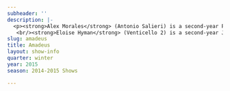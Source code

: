 ```yaml
---
subheader: ''
description: |-
  <p><strong>Alex Morales</strong> (Antonio Salieri) is a second-year Psych/TAPS double major, anticipating a B.A. in  2017. He has taken the stage for UT/TAPS in <em>Springwood Central Honors Society</em>, <em>A Streetcar Named Desire,</em> <em>Closer</em>, and this quarter as Salieri in <em>Amadeus</em>, and next in the TAPS pro-show musical this coming spring.</p><p><strong>Ellie Smith</strong> (Constanze Weber) is a student in the College.</p><p><strong>Sam Audette</strong> (Emperor Joseph II)  is a second-year Law, Letters and Society major. This quarter, he also performed as Frankenstein in a CES radio adaptation of the classic novel. </p><p><strong>Jackson Ruzzo</strong> (Wolfgang Amadeus Mozart) is a second-year Computer Science major, TAPS minor in the College. This is Jackson's fourth show with University Theater. Recent roles include: Man, <em>Talk to Me Like the Rain and Let Me Listen</em> (Fall 2014), and Milo Tindle, <em>Sleuth</em> (Spring 2014).</p><p><strong>Neal Jochmann </strong>(Count Johann Kilian von Strack) is a second-year currently studying Computer Science and Chinese. He has previously acted in one UT workshop <em>What A Wild Party!</em> (Fall 2014).</p><p><strong>Alexander "Xander" Eichner</strong> (Count Franz Orsini-Rosenberg) is a second-year in the College, likely majoring in History and Math. This is his fourth show with UT.</p><p><strong>Adam Johnson</strong> (Baron Gottfried van Swieten) is a second-year in the College. Previously with UT, he has directed (<em>Talk to Me Like the Rain and Let Me Listen...</em>), acted (<em>Grey Gardens</em>, <em>A Little Star Quality</em>), and been on production staff (<em>Godspell</em>, <em>Macbeth</em>). He is also a member of University Theater Committee. </p><p><strong>Melissa Needlman</strong> (Venticello 1) is a second-year Comparative Human Development major with a Human Rights minor. Previous UT credits include <em>Feliz Navi-Dad I’m Gay</em> and <em>Just Kidding, Unless You Want To</em> as an ensemble member of the 28th generation of Off Off Campus.<br/>
   <br/><strong>Eloise Hyman</strong> (Venticello 2) is a second-year Jewish Studies major. Previous UT credits include Nell in <em>Endgame</em>, Hippolyta/Peaseblossom in <em>A Midsummer Night's Dream</em> (Dean's Men), and <em>Barely There</em>, a musical theater workshop.</p><p><strong>Jakob Solheim</strong> (Cook/Majordomo/Priest/Servant) is a student in the College.</p><p><strong>Jonathan Bianchini</strong> ( Valet/Kappelmesiter Bonno/Servant) is a student in the College.</p><p><strong>Maggie Strahan</strong> (Teresa/Servant) is a first-year in the College with a potential TAPS major. Her recent UT credits include Woman in <em>Talk to Me Like the Rain and Let Me Listen</em>, during fall quarter, and her favorite role was the Wicked Witch in the <em>Wizard of Oz</em>.</p><p><strong>Peyton Walker</strong> (Katherina Cavalieri/Servant) is a first-year with intentions of majoring in Visual Arts and Art History. Her past experience with UT was in the Workshops Fall Quarter 2014 when she played Kate in <em>What a Wild Party</em>. </p><p><strong>Allie Garfinkle</strong> (Director) is a fourth-year Theater and Performance Studies major. She has trained at Black Box Acting Studio, serves on UT Committee and has garnered more than a dozen credits as a designer, dramaturg, and director. She has worked as the assistant director of <em>A Christmas Carol</em> at the Goodman Theatre. Additionally, she has held positions at Redmoon Theater and Court Theatre.</p><p><strong>Ariela Subar</strong> (Stage Manager)  is a second-year in the College, majoring in Theater and Performance Studies and English.  Previous stage management credits include <em>Macbeth</em> (1st Assistant Stage Manager), <em>A Little Star Quality</em> within A Weekend of Workshops (Stage Manager), and CESfest’s <em>croMagnum</em> (Assistant Stage Manager).  Within UT, she has also held assistant design positions on <em>Hedda Gabler</em> (Assistant Lighting Designer) and <em>Much Ado about Nothing</em> (Assistant Sound Designer).  Ariela also currently serves as the Student Staff photographer for TAPS.</p><p><strong>Shuwen Qian</strong> (Production Manager) is a fourth-year in the College. He has been involved with many UT productions over the course of his time here.</p><p><strong>Noah Kahrs </strong>(Music Dramaturg) is a second-year majoring in Music and Mathematics.  He has previously worked on <em>Closer</em> (co-composer) <em>Godspell</em> (assistant music director), <em>Hamletmachine</em> (apprentice music director), and <em>Hedda Gabler</em> (assistant sound designer).</p><p><strong>Ariella Philips</strong> (Dramaturg) is a student in the College.</p><p><strong>Luke Duroc-Danner</strong> (Rehearsal Music Consultant) is a Music major and History minor in the College. He has previously worked on <em>The Glass Menagerie</em>, <em>The Drowsy Chaperone</em>, <em>The Clean House</em>, and <em>Evita: A Little Star Quality</em>.</p><p><strong>Jade Goodwin-Carter</strong> (Scenic Designer) is a fourth-year in the College.</p><p><strong>Alice Sheehan</strong> (Lighting Designer) is a first-year in the College.</p><p><strong>Rileigh Luczak</strong> (Master Electrician) is a first-year Mathematics/TAPS major. Previous shows with University Theater include <em>A Streetcar Named Desire</em> (electrician), <em>Closer</em> (assistant stage manager), and <em>Endgame</em> (sound board operator). </p><p><strong>Natalie Wagner</strong> (Props Designer) is a second-year student majoring in Law, Letters and Society and minoring in TAPS. She has primarily worked as a stage manager for UT on <em>Endgame</em> (SM),<em> Buried in Bughouse Square</em>, <em>Godspell</em>, <em>Grey Gardens</em>, and <em>Hedda Gabler</em> (ASM for all 4). She was the Assistant Set Designer for Cabaret in Spring 2014. She also serves on UT's Student Committee and has participated in Theater[24] multiple times.</p><p><strong>Sam Baugh</strong> (Sound Designer) is a second-year Computer Sience major in the College. He was the assistant sound designer for UT's production of <em>Godspell</em>, and was involved in technical theater throughout high school. </p><p><strong>Itzel Blancas</strong> (Costume Designer) is a second-year in the college studying Comparative Literature and TAPS. Her previous UT credits include; <em>Hedda Gabler</em>, <em>Godspell</em>, and <em>Macbeth</em> as Assistant Costume Designer, <em>Much Ado About Nothing</em> as Assistant Director, and <em>What a Wild Party</em> (Fall 2014 workshops) as the Director. She is also costume designing for the Spring's Production of <em>The Effect of Gamma Rays on Man-in-the-Moon Marigolds.</em></p> <p><strong>Connor Hanna</strong> (French Consultant) is a fourth-year in the College majoring in French and minoring in Music.  Previously, he worked on <em>Cabaret</em> as the stage band's tenor saxophonist and is currently the booking manager/baritone saxophonist for the Dirt Red Brass Band.  After graduation, he hopes to teach either French or Music in public high schools.</p><p><strong>Alex Hearn</strong> (Assistant Director) is a second-year. He last directed <em>The Still Alarm</em> in Spring 2014's Weekend of Workshops and is very excited to assist Allie on this incredible production. Previous UT credits include Nagg in <em>Endgame</em> and Steve in<em> A Streetcar Named Desire</em>. He acts as Pulcinella in UChicago Commedia.</p><p><strong>Sasha Ayvazov</strong> (Assistant Lighting Designer) is a fourth-year Math and English major, who spends the vast majority of his nonexistent free time in theater. His experience stretches over nearly 40 shows as a director, SM, PM, actor, liaison, and every possible kind of designer. He has worked on shows with UT, Le Vorris and Vox, Attori Senza Paura, the Dean's Men, Blackfriar's, CES, Maya, and UBallet. Sasha is a member of UT committee, and is a curator for Theater[24]. </p><p><strong>William Craft</strong> (Assistant Lighting Designer) is a fourth-year Political Science major in the College and a member of Le Vorris and Vox Circus.</p><p><strong>Daniel Heins</strong> (Assistant Technical Directer) is a first-year studying Geophysical Sciences at the College. He led his high school lighting and set crews and worked in various capacities for numerous shows among a handful of school and youth theater groups.  Through University Theater he has worked on <em>Closer</em> (Master Electrician), <em>Henry V</em> (Board Programmer), <em>Macbeth</em> (Carpenter), <em>Cowboy Mouth</em> (Master Carpenter), and <em>Richard II</em> (Master Electrician).</p><p><strong>Joe Klafka</strong> (Assistant Sound Design) is a first-year in the College with an undecided major. He has previously worked on <em>Macbeth</em> and<em> Theater[24]</em>. </p><p><strong>Alex Jarman</strong> (Assistant Production Manager) is a second-year in the College double majoring in History and Political Science. Earlier this quarter he was assistant props on <em>Cowboy Mouth</em>, last fall he was the assistant production manager for <em>Endgame</em>, and last spring he acted in <em>Cabaret</em> (Victor).</p> <p><strong>Felicia Rustandy</strong> (Assistant Production Manager) is a second-year majoring in Biology. She is very excited to be part of a UT production.</p> <p><strong>Colin Garon</strong> (Assistant Props Designer) is a first-year in the College. His major is undecided. He previously co-designed props on <em>Endgame</em> by Samuel Beckett this fall. </p><p><strong>Charlie Lovejoy</strong> (Assistant Stage Manager) is a first-year prospective Linguistics and English double-major. Last quarter, they designed for <em>Theater[24]</em> and were the assistant props designer for <em>Closer</em>; during high school, they were involved in various productions through community and school theatre as a stage manager, production manager, props designer, and actor. Charlie has also performed, coached, and stage managed at St. Paul’s professional youth circus, Circus Juventas, for ten years.</p><p><strong>Stephanie Slaven-Ruffing</strong>  (Assistant Props Designer) is a first-year in the college and hoping to double major in Anthropology and History. Her past UT experience includes Assistant Director for <em>Closer</em> and involvement with Theater [24]. She also acted, wrote and directed for her high school theater department. </p><p><strong>Sydney Purdue</strong> (Assistant Stage Manager) is a first-year in the college and an anticipated Computational and Applied Math major. This is her second production with UT, having previously worked as both an Assistant Scenic Designer and a stagehand for <em>Macbeth</em>.</p><p><strong>Lauren Scott</strong> (Assistant Costume Designer) is a first-year Classics major in the College. This is her first University Theater production. </p><p>Special thanks to Coriander Mayer, Michael Roy, Matt Hamilton, Eric Cormack, David Goodman-Edberg, Itzel Blancas Cynthia Campos Costanzo Adam Kratoska (Electricians)</p>
slug: amadeus
title: Amadeus
layout: show-info
quarter: winter
year: 2015
season: 2014-2015 Shows

---
```

